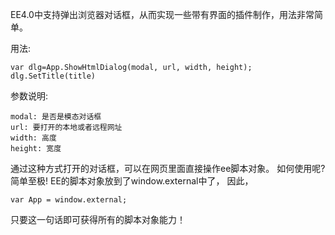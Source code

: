 EE4.0中支持弹出浏览器对话框，从而实现一些带有界面的插件制作，用法非常简单。

用法:
```
var dlg=App.ShowHtmlDialog(modal, url, width, height);
dlg.SetTitle(title)
```
参数说明:
```
modal: 是否是模态对话框
url: 要打开的本地或者远程网址
width: 高度
height: 宽度
```

通过这种方式打开的对话框，可以在网页里面直接操作ee脚本对象。
如何使用呢?简单至极! EE的脚本对象放到了window.external中了， 因此，

```
var App = window.external;
```

只要这一句话即可获得所有的脚本对象能力！
